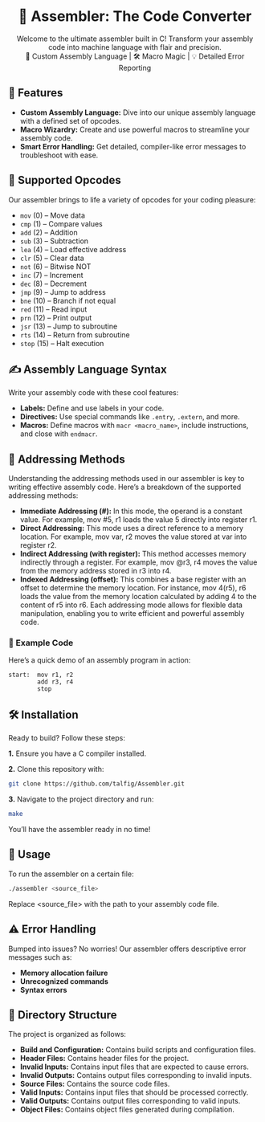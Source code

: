 <h1 align="center">🔧 Assembler: The Code Converter</h1>

<p align="center">
  Welcome to the ultimate assembler built in C! Transform your assembly code into machine language with flair and precision.
  <br>
  🚀 Custom Assembly Language | 🛠️ Macro Magic | 💡 Detailed Error Reporting
</p>

## 🚀 Features

- **Custom Assembly Language:** Dive into our unique assembly language with a defined set of opcodes.
- **Macro Wizardry:** Create and use powerful macros to streamline your assembly code.
- **Smart Error Handling:** Get detailed, compiler-like error messages to troubleshoot with ease.

## 🧩 Supported Opcodes

Our assembler brings to life a variety of opcodes for your coding pleasure:

- `mov` (0) – Move data
- `cmp` (1) – Compare values
- `add` (2) – Addition
- `sub` (3) – Subtraction
- `lea` (4) – Load effective address
- `clr` (5) – Clear data
- `not` (6) – Bitwise NOT
- `inc` (7) – Increment
- `dec` (8) – Decrement
- `jmp` (9) – Jump to address
- `bne` (10) – Branch if not equal
- `red` (11) – Read input
- `prn` (12) – Print output
- `jsr` (13) – Jump to subroutine
- `rts` (14) – Return from subroutine
- `stop` (15) – Halt execution

## ✍️ Assembly Language Syntax

Write your assembly code with these cool features:

- **Labels:** Define and use labels in your code.
- **Directives:** Use special commands like `.entry`, `.extern`, and more.
- **Macros:** Define macros with `macr <macro_name>`, include instructions, and close with `endmacr`.

## 📌 Addressing Methods
Understanding the addressing methods used in our assembler is key to writing effective assembly code. Here’s a breakdown of the supported addressing methods:

- **Immediate Addressing (#):** In this mode, the operand is a constant value. For example, mov #5, r1 loads the value 5 directly into register r1.
- **Direct Addressing:** This mode uses a direct reference to a memory location. For example, mov var, r2 moves the value stored at var into register r2.
- **Indirect Addressing (with register):** This method accesses memory indirectly through a register. For example, mov @r3, r4 moves the value from the memory address stored in r3 into r4.
- **Indexed Addressing (offset):** This combines a base register with an offset to determine the memory location. For instance, mov 4(r5), r6 loads the value from the memory location calculated by adding 4 to the content of r5 into r6.
Each addressing mode allows for flexible data manipulation, enabling you to write efficient and powerful assembly code.

### 📜 Example Code

Here’s a quick demo of an assembly program in action:

```assembly
start:  mov r1, r2
        add r3, r4
        stop
```

## 🛠️ Installation
Ready to build? Follow these steps:

**1.** Ensure you have a C compiler installed.

**2.** Clone this repository with:

```bash
git clone https://github.com/talfig/Assembler.git
```

**3.** Navigate to the project directory and run:

```bash
make
```

You’ll have the assembler ready in no time!

## 🎯 Usage
To run the assembler on a certain file:

```bash
./assembler <source_file>
```

Replace <source_file> with the path to your assembly code file.

## ⚠️ Error Handling
Bumped into issues? No worries! Our assembler offers descriptive error messages such as:

- **Memory allocation failure**
- **Unrecognized commands**
- **Syntax errors**

## 📁 Directory Structure
The project is organized as follows:

- **Build and Configuration:** Contains build scripts and configuration files.
- **Header Files:** Contains header files for the project.
- **Invalid Inputs:** Contains input files that are expected to cause errors.
- **Invalid Outputs:** Contains output files corresponding to invalid inputs.
- **Source Files:** Contains the source code files.
- **Valid Inputs:** Contains input files that should be processed correctly.
- **Valid Outputs:** Contains output files corresponding to valid inputs.
- **Object Files:** Contains object files generated during compilation.
